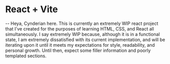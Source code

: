 # React + Vite

--
Heya, Cynderian here. This is currently an extremely WIP react project that I've created for the purposes of learning HTML, CSS, and React all simultaneously. I say extremely WIP because, although it is in a functional state, I am extremely dissatisfied with its current implementation, and will be iterating upon it until it meets my expectations for style, readability, and personal growth. Until then, expect some filler information and poorly templated sections.